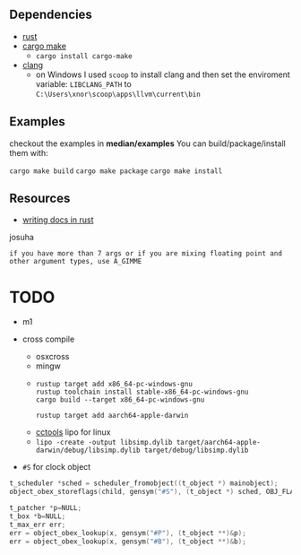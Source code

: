 ## Dependencies

* [rust](https://rustup.rs/)
* [cargo make](https://github.com/sagiegurari/cargo-make)
  * `cargo install cargo-make`
* [clang](https://clang.llvm.org/)
  * on Windows I used `scoop` to install clang and then set the enviroment variable: `LIBCLANG_PATH` to `C:\Users\xnor\scoop\apps\llvm\current\bin`

## Examples

checkout the examples in **median/examples**
You can build/package/install them with:

`cargo make build`
`cargo make package`
`cargo make install`

## Resources
- [writing docs in rust](https://facility9.com/2016/05/writing-documentation-in-rust/)

josuha
```
if you have more than 7 args or if you are mixing floating point and other argument types, use A_GIMME
```

# TODO

* m1
* cross compile
  * osxcross
  * mingw
  * ```
    rustup target add x86_64-pc-windows-gnu
    rustup toolchain install stable-x86_64-pc-windows-gnu
    cargo build --target x86_64-pc-windows-gnu

    rustup target add aarch64-apple-darwin

    ```
  * [cctools](https://github.com/tpoechtrager/cctools-port) lipo for linux
  * `lipo -create -output libsimp.dylib target/aarch64-apple-darwin/debug/libsimp.dylib target/debug/libsimp.dylib`

* `#S` for clock object

```c
t_scheduler *sched = scheduler_fromobject((t_object *) mainobject);
object_obex_storeflags(child, gensym("#S"), (t_object *) sched, OBJ_FLAG_DATA);

t_patcher *p=NULL;
t_box *b=NULL;
t_max_err err;
err = object_obex_lookup(x, gensym("#P"), (t_object **)&p);
err = object_obex_lookup(x, gensym("#B"), (t_object **)&b);
```
